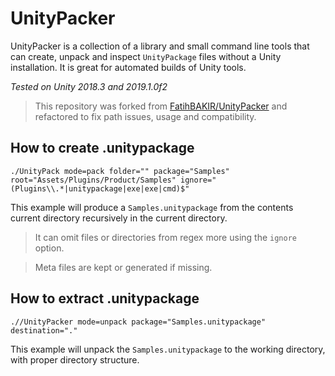 # UnityPacker

UnityPacker is a collection of a library and small command line tools that can create, unpack and inspect `UnityPackage` files without a Unity installation. It is great for automated builds of Unity tools.

*Tested on Unity 2018.3 and 2019.1.0f2*

> This repository was forked from [FatihBAKIR/UnityPacker](https://github.com/FatihBAKIR/UnityPacker) and refactored to fix path issues, usage and compatibility.

## How to create .unitypackage

    ./UnityPack mode=pack folder="" package="Samples" root="Assets/Plugins/Product/Samples" ignore="(Plugins\\.*|unitypackage|exe|exe|cmd)$"
    
This example will produce a `Samples.unitypackage` from the contents current directory recursively in the current directory.

> It can omit files or directories from regex more using the `ignore` option.

> Meta files are kept or generated if missing.

## How to extract .unitypackage

    .//UnityPacker mode=unpack package="Samples.unitypackage" destination="."

This example will unpack the `Samples.unitypackage` to the working directory, with proper directory structure.
